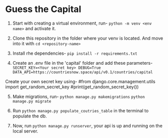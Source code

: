 # Guess the Capital

1. Start with creating a virtual environment, run-
`python -m venv <env name>`
and activate it.

2. Clone this repository in the folder where your venv is located. And move into it with `cd <repository-name>`

3. Install rhe dependencies-
`pip install -r requirements.txt`

4. Create an .env file in the 'capital' folder and add these parameters-
`SECRET_KEY=<Your secret key>
DEBUG=True
DATA_API=https://countriesnow.space/api/v0.1/countries/capital`

Create your own secret key using-
#from django.core.management.utils import get_random_secret_key
#print(get_random_secret_key())


5. Make migrations, run-
`python manage.py makemigrations`
`python manage.py migrate`

6. Run `python manage.py populate_coutries_table` in the terminal to populate the db.

7. Now, run `python manage.py runserver`, your api is up and running on the local server.
